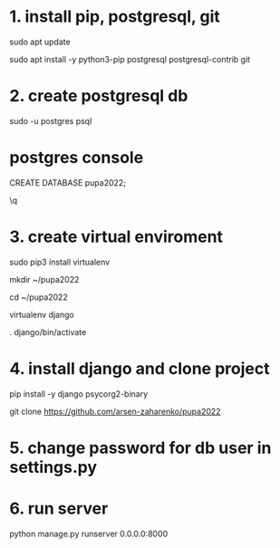 # 1. install pip, postgresql, git
sudo apt update

sudo apt install -y python3-pip postgresql postgresql-contrib git
# 2. create postgresql db
sudo -u postgres psql

# postgres console
CREATE DATABASE pupa2022;

\q
# 3. create virtual enviroment
sudo pip3 install virtualenv

mkdir ~/pupa2022

cd ~/pupa2022

virtualenv django

. django/bin/activate
# 4. install django and clone project
pip install -y django psycorg2-binary

git clone https://github.com/arsen-zaharenko/pupa2022
# 5. change password for db user in settings.py
# 6. run server 
python manage.py runserver 0.0.0.0:8000

